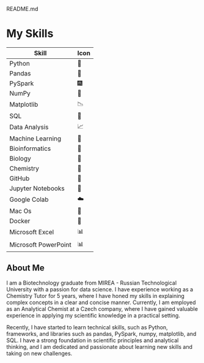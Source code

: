 README.md

# My Skills

| Skill                | Icon |
|---------------------|------|
| Python              |  🐍  |
| Pandas              |  🐼  |
| PySpark             | 🎆  |
| NumPy               |  🔢  |
| Matplotlib          | 📉 |
| SQL                 |  💾  |
| Data Analysis       |  📈  |
| Machine Learning    |  🤖  |
| Bioinformatics      | 🧬 |
| Biology             | 🧫 |
| Chemistry           | 🧪 |
| GitHub              |  🐙  |
| Jupyter Notebooks   |  📓 |
| Google Colab        |  ☁️  |
| Mac Os              |  🐧  |
| Docker              |  🐳  |
| Microsoft Excel     |  📊 |
| Microsoft PowerPoint|  📊 |
## About Me

I am a Biotechnology graduate from MIREA - Russian Technological University with a passion for data science. I have experience working as a Chemistry Tutor for 5 years, where I have honed my skills in explaining complex concepts in a clear and concise manner. Currently, I am employed as an Analytical Chemist at a Czech company, where I have gained valuable experience in applying my scientific knowledge in a practical setting.

Recently, I have started to learn technical skills, such as Python, frameworks, and libraries such as pandas, PySpark, numpy, matplotlib, and SQL. I have a strong foundation in scientific principles and analytical thinking, and I am dedicated and passionate about learning new skills and taking on new challenges.
